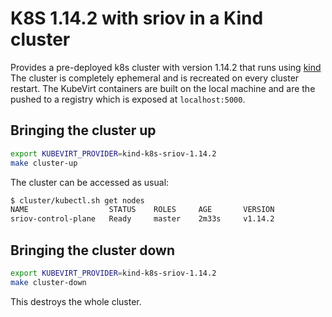 # K8S 1.14.2 with sriov in a Kind cluster

Provides a pre-deployed k8s cluster with version 1.14.2 that runs using [kind](https://github.com/kubernetes-sigs/kind) The cluster is completely ephemeral and is recreated on every cluster restart. 
The KubeVirt containers are built on the local machine and are the pushed to a registry which is exposed at
`localhost:5000`.

## Bringing the cluster up

```bash
export KUBEVIRT_PROVIDER=kind-k8s-sriov-1.14.2
make cluster-up
```

The cluster can be accessed as usual:

```bash
$ cluster/kubectl.sh get nodes
NAME                  STATUS    ROLES     AGE       VERSION
sriov-control-plane   Ready     master    2m33s     v1.14.2
```

## Bringing the cluster down

```bash
export KUBEVIRT_PROVIDER=kind-k8s-sriov-1.14.2
make cluster-down
```

This destroys the whole cluster. 

